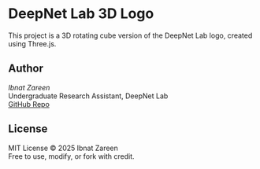 # DeepNet Lab 3D Logo

This project is a 3D rotating cube version of the DeepNet Lab logo, created using Three.js.

## Author
*Ibnat Zareen*  
Undergraduate Research Assistant, DeepNet Lab  
[GitHub Repo](https://github.com/ibnatz/deepnet-logo)

## License
MIT License © 2025 Ibnat Zareen  
Free to use, modify, or fork with credit.
